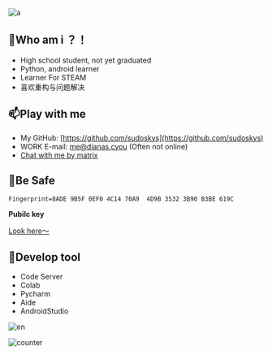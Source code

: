 

![a](https://s1.328888.xyz/2022/04/13/fPSGZ.jpg)



##  🔭Who am i ？！
- High school student, not yet graduated
- Python, android learner
- Learner For STEAM
- 喜欢重构与问题解决

## 📫Play with me
-   My GitHub: [https://github.com/sudoskys](https://github.com/sudoskys)
-   WORK E-mail: [me@dianas.cyou](mailto:me@dianas.cyou) (Often not online)
-   [Chat with me by matrix](https://matrix.to/#/!PiHKgwuINfPblZUscy:matrixim.cc?via=matrixim.cc)



## 🌱Be Safe

```finger print
Fingerprint=8ADE 9B5F 0EF0 4C14 70A9  4D9B 3532 3B90 B3BE 619C
```
**Pubilc key**

[Look here～](https://raw.githubusercontent.com/sudoskys/sudoskys/main/pubilckey.txt)

## 🥪Develop tool
- Code Server
- Colab
- Pycharm
- Aide
- AndroidStudio

![en](https://github-readme-stats.vercel.app/api?username=sudoskys)




<!--
**sudoskys/sudoskys** is a ✨ _special_ ✨ repository because its `README.md` (this file) appears on your GitHub profile.

Here are some ideas to get you started:

- 🔭 I’m currently working on ...
- 🌱 I’m currently learning ...
- 👯 I’m looking to collaborate on ...
- 🤔 I’m looking for help with ...
- 💬 Ask me about ...
- 📫 How to reach me: ...
- 😄 Pronouns: ...
- ⚡ Fun fact: ...
-->

![counter](https://count.getloli.com/get/@sudoskys-github-readme?theme=moebooru)


